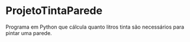 # ProjetoTintaParede
 Programa em Python que cálcula quanto litros tinta são necessários para pintar uma parede.
